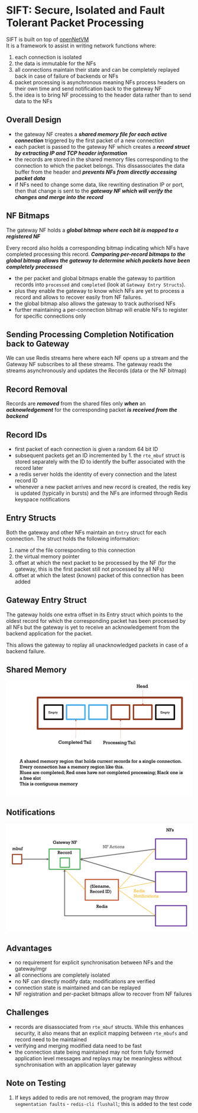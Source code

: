 # SIFT: Secure, Isolated and Fault Tolerant Packet Processing

SIFT is built on top of [openNetVM](https://github.com/sdnfv/openNetVM)<br>
It is a framework to assist in writing network functions where:

1. each connection is isolated
2. the data is immutable for the NFs
3. all connections maintain their state and can be completely replayed back in case of failure of backends or NFs
4. packet processing is asynchronous meaning NFs process headers on their own time and send notification back to the gateway NF
5. the idea is to bring NF processing to the header data rather than to send data to the NFs

## Overall Design

- the gateway NF creates a ***shared memory file for each active connection*** triggered by the first packet of a new connection
- each packet is passed to the gateway NF which creates a ***record struct by extracting IP and TCP header information***
- the records are stored in the shared memory files corresponding to the connection to which the packet belongs. This dissassociates the data buffer from the header and ***prevents NFs from directly accessing packet data***
- if NFs need to change some data, like rewriting destination IP or port, then that change is sent to the ***gateway NF which will verify the changes and merge into the record***

## NF Bitmaps

The gateway NF holds a ***global bitmap where each bit is mapped to a registered NF***

Every record also holds a corresponding bitmap indicating which NFs have completed processing this record. ***Comparing per-record bitmaps to the global bitmap allows the gateway to determine which packets have been completely processed***

- the per packet and global bitmaps enable the gateway to partition records into `processed` and `completed` (look at `Gateway Entry Structs`).
- plus they enable the gateway to know which NFs are yet to process a record and allows to recover easily from NF failures.
- the global bitmap also allows the gateway to track authorised NFs
- further maintaining a per-connection bitmap will enable NFs to register for specific connections only

## Sending Processing Completion Notification back to Gateway

We can use Redis streams here where each NF opens up a stream and the Gateway NF subscribes to all these streams. The gateway reads the streams asynchronously and updates the Records (data or the NF bitmap)

## Record Removal

Records are ***removed*** from the shared files only ***when*** an ***acknowledgement*** for the corresponding packet ***is received from the backend***

## Record IDs

- first packet of each connection is given a random 64 bit ID
- subsequent packets get an ID incremented by 1. the `rte_mbuf` struct is stored separately with the ID to identify the buffer associated with the record later
- a redis server holds the identity of every connection and the latest record ID
- whenever a new packet arrives and new record is created, the redis key is updated (typically in bursts) and the NFs are informed through Redis keyspace notifications

## Entry Structs

Both the gateway and other NFs maintain an `Entry` struct for each connection. The struct holds the following information:

1. name of the file corresponding to this connection
2. the virtual memory pointer
3. offset at which the next packet to be processed by the NF (for the gateway, this is the first packet still not processed by all NFs)
4. offset at which the latest (known) packet of this connection has been added

## Gateway Entry Struct

The gateway holds one extra offset in its Entry struct which points to the oldest record for which the corresponding packet has been processed by all NFs but the gateway is yet to receive an acknowledgement from the backend application for the packet.

This allows the gateway to replay all unacknowledged packets in case of a backend failure.

## Shared Memory

![Shared Memory](SIFT_Shared_Memory.png "Shared Memory")

## Notifications

![Redis Notifications](SIFT_Redis_Notification.png "Notifications")

## Advantages

- no requirement for explicit synchronisation between NFs and the gateway/mgr
- all connections are completely isolated
- no NF can directly modify data; modifications are verified
- connection state is maintained and can be replayed
- NF registration and per-packet bitmaps allow to recover from NF failures

## Challenges

- records are disassociated from `rte_mbuf` structs. While this enhances security, it also means that an explicit mapping between `rte_mbufs` and record need to be maintained
- verifying and merging modified data need to be fast
- the connection state being maintained may not form fully formed application level messages and replays may be meaningless without synchronisation with an application layer gateway

## Note on Testing

1. If keys added to redis are not removed, the program may throw `segmentation faults` - `redis-cli flushall`; this is added to the test code
